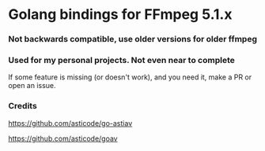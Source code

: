 # Golang bindings for __FFmpeg 5.1.x__

### Not backwards compatible, use older versions for older ffmpeg

### Used for my personal projects. Not even near to complete
If some feature is missing (or doesn't work), and you need it, make a PR or open an issue.

### Credits
https://github.com/asticode/go-astiav

https://github.com/asticode/goav